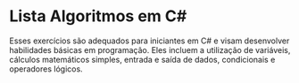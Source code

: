 # Lista Algoritmos em C#
Esses exercícios são adequados para iniciantes em C# e visam desenvolver habilidades básicas em programação. Eles incluem a utilização de variáveis, cálculos matemáticos simples, entrada e saída de dados, condicionais e operadores lógicos.
